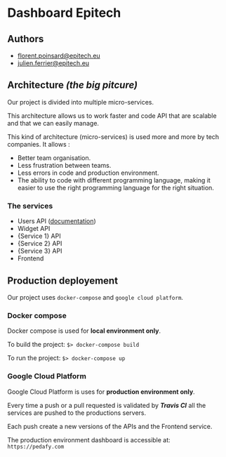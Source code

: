 # **Dashboard Epitech**

## **Authors**

- florent.poinsard@epitech.eu
- julien.ferrier@epitech.eu

## **Architecture *(the big pitcure)***

Our project is divided into multiple micro-services.

This architecture allows us to work faster and code API that are scalable and that we can easily manage.

This kind of architecture (micro-services) is used more and more by tech companies. It allows :
- Better team organisation.
- Less frustration between teams.
- Less errors in code and production environment.
- The ability to code with different programming language, making it easier to use the right programming language for the right situation.

### **The services**

- Users API ([documentation](./api/users/README.md))
- Widget API
- {Service 1} API
- {Service 2} API
- {Service 3} API
- Frontend

## **Production deployement**

Our project uses `docker-compose` and `google cloud platform`.

### **Docker compose**

Docker compose is used for **local environment only**.

To build the project: `$> docker-compose build`

To run the project: `$> docker-compose up`

### **Google Cloud Platform**

Google Cloud Platform is uses for **production environment only**.

Every time a push or a pull requested is validated by ***Travis CI*** all the services are pushed to the productions servers.

Each push create a new versions of the APIs and the Frontend service.

The production environment dashboard is accessible at: `https://pedafy.com`